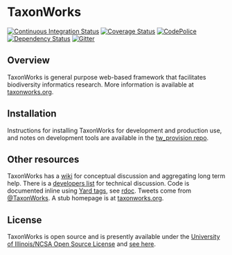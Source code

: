 TaxonWorks
==========

[![Continuous Integration Status][1]][2]
[![Coverage Status][3]][4]
[![CodePolice][5]][6]
[![Dependency Status][7]][8]
[![Gitter](https://badges.gitter.im/SpeciesFileGroup/taxonworks.svg)](https://gitter.im/SpeciesFileGroup/taxonworks?utm_source=badge&utm_medium=badge&utm_campaign=pr-badge)

Overview
--------

TaxonWorks is general purpose web-based framework that facilitates biodiversity informatics research. More information is available at [taxonworks.org][13]. 
 
Installation
------------

Instructions for installing TaxonWorks for development and production use, and notes on development tools are available in the [tw_provision repo][17]. 

Other resources
---------------

TaxonWorks has a [wiki][11] for conceptual discussion and aggregating long term help. There is a [developers list][14] for technical discussion. Code is documented inline using [Yard tags][12], see [rdoc][10].  Tweets come from [@TaxonWorks][15].  A stub homepage is at [taxonworks.org][13].

License
-------

TaxonWorks is open source and is presently available under the [University of Illinois/NCSA Open Source License][16] and [see here][18].
 
[1]: https://secure.travis-ci.org/SpeciesFileGroup/taxonworks.png?branch=master
[2]: http://travis-ci.org/SpeciesFileGroup/taxonworks?branch=master
[3]: https://coveralls.io/repos/SpeciesFileGroup/taxonworks/badge.png?branch=master
[4]: https://coveralls.io/r/SpeciesFileGroup/taxonworks?branch=master
[5]: https://codeclimate.com/github/SpeciesFileGroup/taxonworks.png?branch=master
[6]: https://codeclimate.com/github/SpeciesFileGroup/taxonworks?branch=master
[7]: https://gemnasium.com/SpeciesFileGroup/taxonworks.png?branch=master
[8]: https://gemnasium.com/SpeciesFileGroup/taxonworks?branch=master
[10]: http://rubydoc.info/github/SpeciesFileGroup/taxonworks/frames
[11]: http://wiki.taxonworks.org/
[12]: http://rdoc.info/gems/yard/file/docs/Tags.md
[13]: http://taxonworks.org
[14]: https://groups.google.com/forum/?hl=en#!forum/taxonworks-developers
[15]: https://twitter.com/taxonworks
[16]: https://opensource.org/licenses/NCSA
[17]: https://github.com/SpeciesFileGroup/tw_provision
[18]: https://en.wikipedia.org/wiki/University_of_Illinois/NCSA_Open_Source_License
